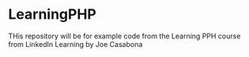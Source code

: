 # LearningPHP
THis repository will be for example code from the Learning PPH course from LinkedIn Learning by Joe Casabona
